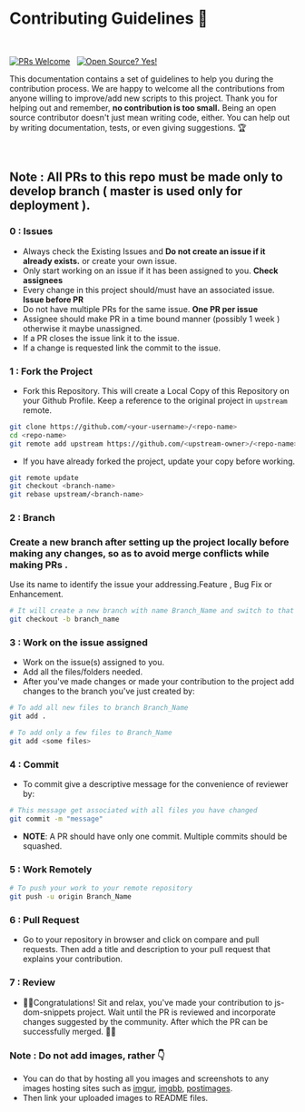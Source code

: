 # Contributing Guidelines 🤝

</br>

[![PRs Welcome](https://img.shields.io/badge/PRs-welcome-brightgreen.svg?style=flat-square)](http://makeapullrequest.com)
&nbsp;
[![Open Source? Yes!](https://badgen.net/badge/Open%20Source%20%3F/Yes%21/blue?icon=github)](https://github.com/Naereen/badges/)


This documentation contains a set of guidelines to help you during the contribution process.
We are happy to welcome all the contributions from anyone willing to improve/add new scripts to this project.
Thank you for helping out and remember, **no contribution is too small.**
Being an open source contributor doesn't just mean writing code, either. You can help out by writing documentation, tests, or even giving suggestions. 🏆

</br>

## Note : All PRs to this repo must be made only to develop branch ( master is used only for deployment ).

### 0 : Issues

- Always check the Existing Issues and **Do not create an issue if it already exists.** or create your own issue.
- Only start working on an issue if it has been assigned to you. **Check assignees**
- Every change in this project should/must have an associated issue. **Issue before PR**
- Do not have multiple PRs for the same issue. **One PR per issue**
- Assignee should make PR in a time bound manner (possibly 1 week ) otherwise it maybe unassigned.
- If a PR closes the issue link it to the issue.
- If a change is requested link the commit to the issue.



###  1 : Fork the Project

- Fork this Repository. This will create a Local Copy of this Repository on your Github Profile.
Keep a reference to the original project in `upstream` remote.  

```bash
git clone https://github.com/<your-username>/<repo-name>  
cd <repo-name>  
git remote add upstream https://github.com/<upstream-owner>/<repo-name>  
```   

- If you have already forked the project, update your copy before working.

```bash
git remote update
git checkout <branch-name>
git rebase upstream/<branch-name>
```  

###  2 : Branch

###    Create a new branch after setting up the project locally before making any changes, so as to avoid merge conflicts while making PRs .
Use its name to identify the issue your addressing.Feature , Bug Fix or Enhancement.

```bash
# It will create a new branch with name Branch_Name and switch to that branch 
git checkout -b branch_name
```

###  3 : Work on the issue assigned

- Work on the issue(s) assigned to you.
- Add all the files/folders needed.
- After you've made changes or made your contribution to the project add changes to the branch you've just created by:

```bash  
# To add all new files to branch Branch_Name  
git add .  

# To add only a few files to Branch_Name
git add <some files>
```

###  4 : Commit

- To commit give a descriptive message for the convenience of reviewer by:

```bash
# This message get associated with all files you have changed  
git commit -m "message"  
```

- **NOTE**: A PR should have only one commit. Multiple commits should be squashed.

###  5 : Work Remotely

```bash  
# To push your work to your remote repository
git push -u origin Branch_Name
```

###  6 : Pull Request

- Go to your repository in browser and click on compare and pull requests.
Then add a title and description to your pull request that explains your contribution.  


### 7 : Review

- 🎉🌟Congratulations! Sit and relax, you've made your contribution to js-dom-snippets project. Wait until the PR is reviewed and incorporate changes suggested by the community. After which the PR can be successfully merged.
🎉🎊


### Note : Do not add images, rather 👇 
- You can do that by hosting all you images and screenshots to any images hosting sites such as [imgur](https://imgur.com/), [imgbb](https://imgbb.com/), [postimages](https://postimages.org/).
- Then link your uploaded images to README files.
    
